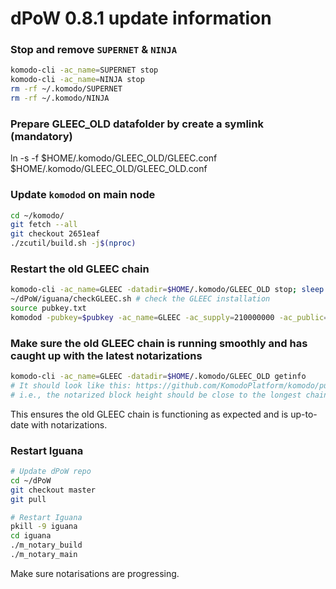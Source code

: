 # dPoW 0.8.1 update information

### Stop and remove `SUPERNET` & `NINJA`

```bash
komodo-cli -ac_name=SUPERNET stop
komodo-cli -ac_name=NINJA stop
rm -rf ~/.komodo/SUPERNET
rm -rf ~/.komodo/NINJA
```

### Prepare GLEEC_OLD datafolder by create a symlink (mandatory)

ln -s -f $HOME/.komodo/GLEEC_OLD/GLEEC.conf $HOME/.komodo/GLEEC_OLD/GLEEC_OLD.conf

### Update `komodod` on main node

```bash
cd ~/komodo/
git fetch --all
git checkout 2651eaf
./zcutil/build.sh -j$(nproc)
```

### Restart the old GLEEC chain

```bash
komodo-cli -ac_name=GLEEC -datadir=$HOME/.komodo/GLEEC_OLD stop; sleep 5
~/dPoW/iguana/checkGLEEC.sh # check the GLEEC installation
source pubkey.txt
komodod -pubkey=$pubkey -ac_name=GLEEC -ac_supply=210000000 -ac_public=1 -ac_staked=100 -datadir=${HOME}/.komodo/GLEEC_OLD -addnode=95.217.161.126 -addnode=209.222.101.247 -addnode=103.195.100.32 &
```

### Make sure the old GLEEC chain is running smoothly and has caught up with the latest notarizations
```bash
komodo-cli -ac_name=GLEEC -datadir=$HOME/.komodo/GLEEC_OLD getinfo
# It should look like this: https://github.com/KomodoPlatform/komodo/pull/637#issue-2586189960
# i.e., the notarized block height should be close to the longest chain, and the name should be GLEEC_OLD.
```

This ensures the old GLEEC chain is functioning as expected and is up-to-date with notarizations.

### Restart Iguana

```bash
# Update dPoW repo
cd ~/dPoW
git checkout master
git pull

# Restart Iguana
pkill -9 iguana
cd iguana
./m_notary_build
./m_notary_main
```

Make sure notarisations are progressing.


